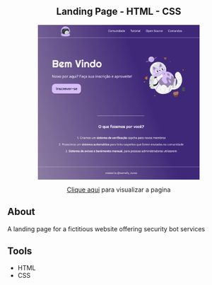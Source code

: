 <h2 align='center'>Landing Page - HTML - CSS</h2>

<div align="center">
  <img align="center" height="350em" src="./prototype/prototype-figma.png">
  <p><a href="https://wemellynunes.github.io/landing-page-HTML-CSS/">Clique aqui</a> para visualizar a pagina</p>
</div>

## About
A landing page for a fictitious website offering security bot services

## Tools
- HTML
- CSS






